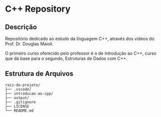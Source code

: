 # C++ Repository

## Descrição
Repositório dedicado ao estudo da linguagem C++, através dos vídeos do Prof. Dr. Douglas Maioli.

O primeiro curso oferecido pelo professor é o de Introdução ao C++, curso que dá base para o segundo, Estruturas de Dados com C++.

## Estrutura de Arquivos
```
raiz-do-projeto/
├── .vscode/
├── introducao-ao-cpp/
├── output/
├── .gitignore
├── LICENSE
└── README.md
```

